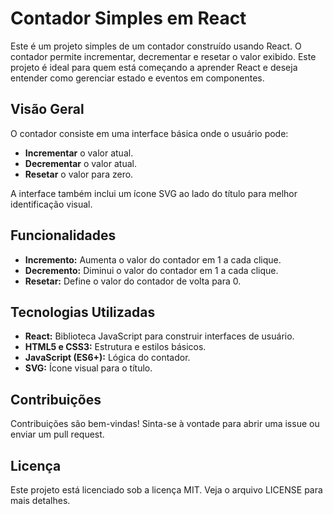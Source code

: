 # Contador Simples em React

Este é um projeto simples de um contador construído usando React. O contador permite incrementar, decrementar e resetar o valor exibido. Este projeto é ideal para quem está começando a aprender React e deseja entender como gerenciar estado e eventos em componentes.

## Visão Geral

O contador consiste em uma interface básica onde o usuário pode:

- **Incrementar** o valor atual.
- **Decrementar** o valor atual.
- **Resetar** o valor para zero.

A interface também inclui um ícone SVG ao lado do título para melhor identificação visual.

## Funcionalidades

- **Incremento:** Aumenta o valor do contador em 1 a cada clique.
- **Decremento:** Diminui o valor do contador em 1 a cada clique.
- **Resetar:** Define o valor do contador de volta para 0.


## Tecnologias Utilizadas

- **React:** Biblioteca JavaScript para construir interfaces de usuário.
- **HTML5 e CSS3:** Estrutura e estilos básicos.
- **JavaScript (ES6+):** Lógica do contador.
- **SVG:** Ícone visual para o título.

## Contribuições

Contribuições são bem-vindas! Sinta-se à vontade para abrir uma issue ou enviar um pull request.

## Licença

Este projeto está licenciado sob a licença MIT. Veja o arquivo LICENSE para mais detalhes.
